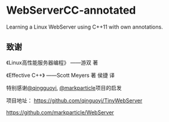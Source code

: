 # WebServerCC-annotated
Learning a Linux WebServer using C++11 with own annotations.

致谢
--------
《Linux高性能服务器编程》 ——游双 著

《Effective C++》 ——Scott Meyers 著 侯捷 译


特别感谢[@qingguoyi](https://github.com/markparticle), [@markparticle](https://github.com/qinguoyi)项目的启发

项目地址：
https://github.com/qinguoyi/TinyWebServer

https://github.com/markparticle/WebServer
